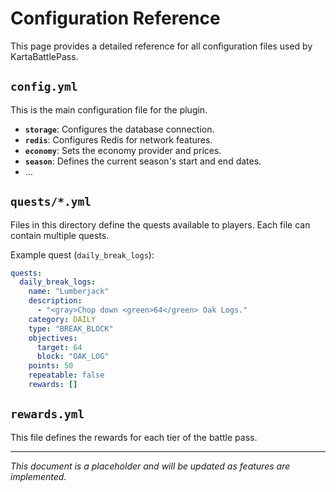# Configuration Reference

This page provides a detailed reference for all configuration files used by KartaBattlePass.

## `config.yml`
This is the main configuration file for the plugin.

- **`storage`**: Configures the database connection.
- **`redis`**: Configures Redis for network features.
- **`economy`**: Sets the economy provider and prices.
- **`season`**: Defines the current season's start and end dates.
- ...

## `quests/*.yml`
Files in this directory define the quests available to players. Each file can contain multiple quests.

Example quest (`daily_break_logs`):
```yaml
quests:
  daily_break_logs:
    name: "Lumberjack"
    description:
      - "<gray>Chop down <green>64</green> Oak Logs."
    category: DAILY
    type: "BREAK_BLOCK"
    objectives:
      target: 64
      block: "OAK_LOG"
    points: 50
    repeatable: false
    rewards: []
```

## `rewards.yml`
This file defines the rewards for each tier of the battle pass.

---

*This document is a placeholder and will be updated as features are implemented.*

